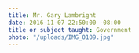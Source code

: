 ```yaml
---
title: Mr. Gary Lambright
date: 2016-11-07 22:50:00 -08:00
title or subject taught: Government
photo: "/uploads/IMG_0109.jpg"
---
```


